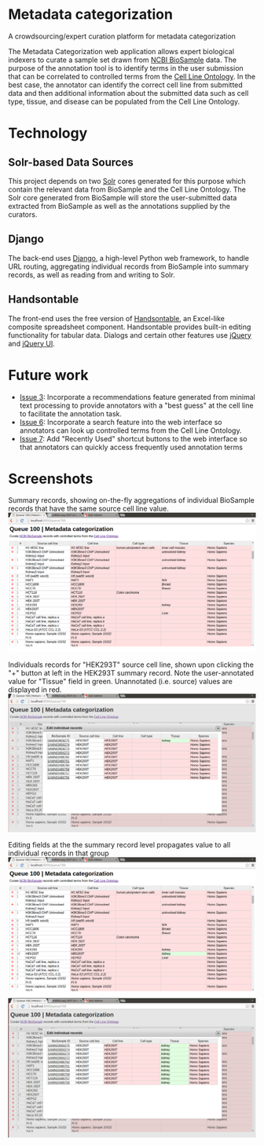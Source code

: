 # Metadata categorization
A crowdsourcing/expert curation platform for metadata categorization


The Metadata Categorization web application allows expert biological indexers to curate a sample set drawn from [NCBI BioSample](http://www.ncbi.nlm.nih.gov/biosample) data.  The purpose of the annotation tool is to identify terms in the user submission that can be correlated to controlled terms from the [Cell Line Ontology](http://www.clo-ontology.org).  In the best case, the annotator can identify the correct cell line from submitted data and then additional information about the submitted data such as cell type, tissue, and disease can be populated from the Cell Line Ontology.

# Technology

## Solr-based Data Sources

This project depends on two [Solr](http://lucene.apache.org/solr/) cores generated for this purpose which contain the relevant data from BioSample and the Cell Line Ontology. The Solr core generated from BioSample will store the user-submitted data extracted from BioSample as well as the annotations supplied by the curators.

## Django

The back-end uses [Django](https://www.djangoproject.com/), a high-level Python web framework, to handle URL routing, aggregating individual records from BioSample into summary records, as well as reading from and writing to Solr.

## Handsontable

The front-end uses the free version of [Handsontable](https://docs.handsontable.com), an Excel-like composite spreadsheet component.  Handsontable provides built-in editing functionality for tabular data.  Dialogs and certain other features use [jQuery](https://jquery.com/) and [jQuery UI](http://jqueryui.com/).

# Future work

- [Issue 3](https://github.com/NCBI-Hackathons/Metadata_categorization/issues/3): Incorporate a recommendations feature generated from minimal text processing to provide annotators with a "best guess" at the cell line to facilitate the annotation task.
- [Issue 6](https://github.com/NCBI-Hackathons/Metadata_categorization/issues/6): Incorporate a search feature into the web interface so annotators can look up controlled terms from the Cell Line Ontology.  
- [Issue 7](https://github.com/NCBI-Hackathons/Metadata_categorization/issues/7): Add "Recently Used" shortcut buttons to the web interface so that annotators can quickly access frequently used annotation terms

# Screenshots
Summary records, showing on-the-fly aggregations of individual BioSample records that have the same source cell line value.
![Summary records](screenshots/summary_records.png)

Individuals records for "HEK293T" source cell line, shown upon clicking the "+" button at left in the HEK293T summary record.  Note the user-annotated value for "Tissue" field in green.  Unannotated (i.e. source) values are displayed in red.
![Individual records](screenshots/individual_records.png)

Editing fields at the the summary record level propagates value to all individual records in that group
![Editing summary record](screenshots/summary_record_annotated_tissue.png)
![Propgated edit in individual records](screenshots/individual_records_all_annotated_tissue.png)

